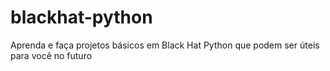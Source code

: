 # blackhat-python

Aprenda e faça projetos básicos em Black Hat Python que podem ser úteis para você no futuro